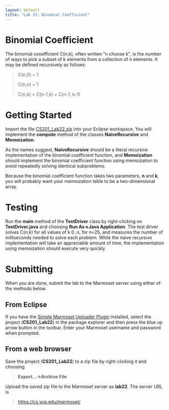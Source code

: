 ```yaml
---
layout: default
title: "Lab 21: Binomial Coefficient"
---
```


Binomial Coefficient
====================

The binomial cooefficient C(n,k), often written "n choose k", is the number of ways to pick a subset of k elements from a collection of n elements. It may be defined recursively as follows:

> C(n,0) = 1
>
> C(n,n) = 1
>
> C(n,k) = C(n-1,k) + C(n-1, k-1)

Getting Started
===============

Import the file [CS201\_Lab22.zip](CS201_Lab22.zip) into your Eclipse workspace. You will implement the **compute** method of the classes **NaiveRecursive** and **Memoization**.

As the names suggest, **NaiveRecursive** should be a literal recursive implementation of the binomial coefficient function, and **Memoization** should implement the binomial coefficient function using memoization to avoid repeatedly solving identical subproblems.

Because the binomial coefficient function takes two parameters, **n** and **k**, you will probably want your memoization table to be a two-dimensional array.

Testing
=======

Run the **main** method of the **TestDriver** class by right-clicking on **TestDriver.java** and choosing **Run As&rarr;Java Application**. The test driver solves C(n,k) for all values of k 0..n, for n=25, and measures the number of milliseconds needed to solve each problem. While the naive recursive implementation will take an appreciable amount of time, the implementation using memoization should execute very quickly.

Submitting
==========

When you are done, submit the lab to the Marmoset server using either of the methods below.

From Eclipse
------------

If you have the [Simple Marmoset Uploader Plugin](../resources.html) installed, select the project (**CS201\_Lab22**) in the package explorer and then press the blue up arrow button in the toolbar. Enter your Marmoset username and password when prompted.

From a web browser
------------------

Save the project (**CS201\_Lab22**) to a zip file by right-clicking it and choosing

> **Export...&rarr;Archive File**

Upload the saved zip file to the Marmoset server as **lab22**. The server URL is

> <https://cs.ycp.edu/marmoset/>
